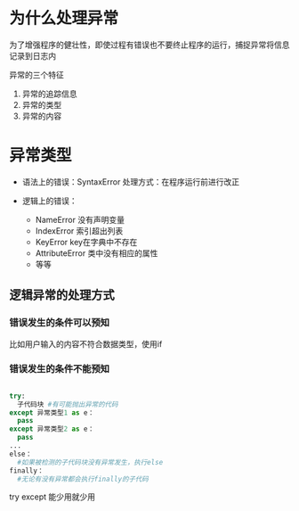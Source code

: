 # 为什么处理异常

为了增强程序的健壮性，即使过程有错误也不要终止程序的运行，捕捉异常将信息记录到日志内

异常的三个特征

1. 异常的追踪信息
2. 异常的类型
3. 异常的内容

# 异常类型

- 语法上的错误：SyntaxError 处理方式：在程序运行前进行改正

- 逻辑上的错误：
  - NameError 没有声明变量
  - IndexError 索引超出列表
  - KeyError key在字典中不存在
  - AttributeError 类中没有相应的属性
  - 等等
  
## 逻辑异常的处理方式

### 错误发生的条件可以预知

比如用户输入的内容不符合数据类型，使用if

### 错误发生的条件不能预知 

```python

try:
  子代码块 #有可能抛出异常的代码
except 异常类型1 as e：
  pass
except 异常类型2 as e：
  pass
...
else：
  #如果被检测的子代码块没有异常发生，执行else
finally：
  #无论有没有异常都会执行finally的子代码

```

try except 能少用就少用